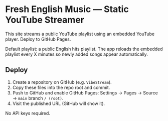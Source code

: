 # Fresh English Music — Static YouTube Streamer

This site streams a public YouTube playlist using an embedded YouTube player. Deploy to GitHub Pages.

Default playlist: a public English hits playlist. The app reloads the embedded playlist every X minutes so newly added songs appear automatically.

## Deploy
1. Create a repository on GitHub (e.g. `VibeStream`).
2. Copy these files into the repo root and commit.
3. Push to GitHub and enable GitHub Pages: Settings → Pages → Source → `main` branch `/ (root)`.
4. Visit the published URL (GitHub will show it).

No API keys required.

